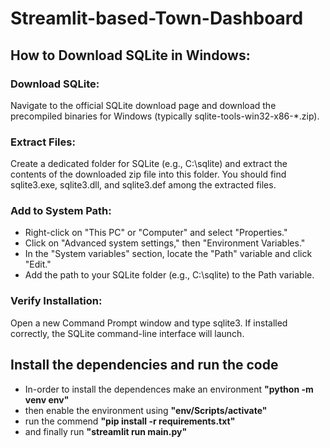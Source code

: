 ﻿# Streamlit-based-Town-Dashboard


## How to Download SQLite in Windows:
### Download SQLite:
Navigate to the official SQLite download page and download the precompiled binaries for Windows (typically sqlite-tools-win32-x86-*.zip).
### Extract Files:
Create a dedicated folder for SQLite (e.g., C:\sqlite) and extract the contents of the downloaded zip file into this folder. You should find sqlite3.exe, sqlite3.dll, and sqlite3.def among the extracted files.
### Add to System Path:
  - Right-click on "This PC" or "Computer" and select "Properties." 
  - Click on "Advanced system settings," then "Environment Variables."
  - In the "System variables" section, locate the "Path" variable and click "Edit." 
  - Add the path to your SQLite folder (e.g., C:\sqlite) to the Path variable.
### Verify Installation:
Open a new Command Prompt window and type sqlite3. If installed correctly, the SQLite command-line interface will launch. 

## Install the dependencies and run the code

  - In-order to install the dependences make an environment **"python -m venv env"**
  - then enable the environment using **"env/Scripts/activate"**
  - run the commend **"pip install -r requirements.txt"**
  - and finally run **"streamlit run main.py"**

